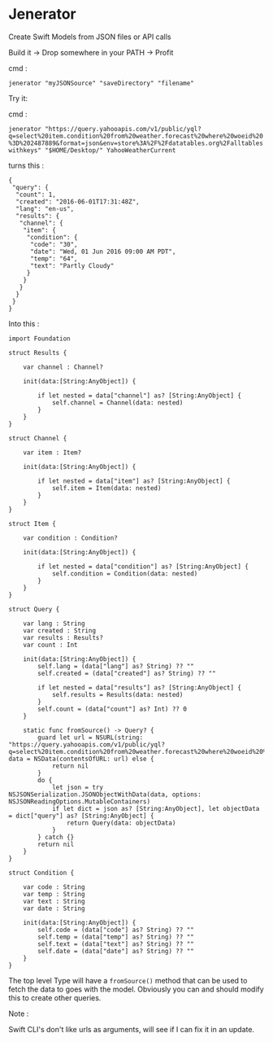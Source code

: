 # Jenerator
Create Swift Models from JSON files or API calls


Build it -> Drop somewhere in your PATH -> Profit

cmd : 

`jenerator "myJSONSource" "saveDirectory" "filename"`

Try it:

cmd : 

`jenerator "https://query.yahooapis.com/v1/public/yql?q=select%20item.condition%20from%20weather.forecast%20where%20woeid%20%3D%202487889&format=json&env=store%3A%2F%2Fdatatables.org%2Falltableswithkeys" "$HOME/Desktop/" YahooWeatherCurrent`

turns this :

```
{
 "query": {
  "count": 1,
  "created": "2016-06-01T17:31:48Z",
  "lang": "en-us",
  "results": {
   "channel": {
    "item": {
     "condition": {
      "code": "30",
      "date": "Wed, 01 Jun 2016 09:00 AM PDT",
      "temp": "64",
      "text": "Partly Cloudy"
     }
    }
   }
  }
 }
}
```

Into this : 


```
import Foundation

struct Results {

    var channel : Channel?

    init(data:[String:AnyObject]) {

        if let nested = data["channel"] as? [String:AnyObject] {
            self.channel = Channel(data: nested)
        }
    }
}

struct Channel {

    var item : Item?

    init(data:[String:AnyObject]) {

        if let nested = data["item"] as? [String:AnyObject] {
            self.item = Item(data: nested)
        }
    }
}

struct Item {

    var condition : Condition?

    init(data:[String:AnyObject]) {

        if let nested = data["condition"] as? [String:AnyObject] {
            self.condition = Condition(data: nested)
        }
    }
}

struct Query {

    var lang : String
    var created : String
    var results : Results?
    var count : Int

    init(data:[String:AnyObject]) {
        self.lang = (data["lang"] as? String) ?? ""
        self.created = (data["created"] as? String) ?? ""

        if let nested = data["results"] as? [String:AnyObject] {
            self.results = Results(data: nested)
        }
        self.count = (data["count"] as? Int) ?? 0
    }

    static func fromSource() -> Query? {
        guard let url = NSURL(string: "https://query.yahooapis.com/v1/public/yql?q=select%20item.condition%20from%20weather.forecast%20where%20woeid%20%3D%202487889&format=json&env=store%3A%2F%2Fdatatables.org%2Falltableswithkeys"), data = NSData(contentsOfURL: url) else {
            return nil
        }
        do {
            let json = try NSJSONSerialization.JSONObjectWithData(data, options: NSJSONReadingOptions.MutableContainers)
            if let dict = json as? [String:AnyObject], let objectData = dict["query"] as? [String:AnyObject] {
                return Query(data: objectData)
            }
        } catch {}
        return nil
    }
}

struct Condition {

    var code : String
    var temp : String
    var text : String
    var date : String

    init(data:[String:AnyObject]) {
        self.code = (data["code"] as? String) ?? ""
        self.temp = (data["temp"] as? String) ?? ""
        self.text = (data["text"] as? String) ?? ""
        self.date = (data["date"] as? String) ?? ""
    }
}
```

The top level Type will have a `fromSource()` method that can be used to fetch the data to goes with the model. Obviously you can and should modify this to create other queries.


Note :

Swift CLI's don't like urls as arguments, will see if I can fix it in an update.
